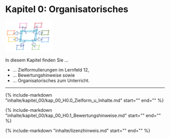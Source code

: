 # Kapitel 0: Organisatorisches

![Kapitelbild](bilder/kap_00_kapitelbild.png)

In diesem Kapitel finden Sie ...

- ... Zielformulierungen im Lernfeld 12,
- ... Bewertungshinweise sowie
- ... Organisatorisches zum Unterricht.

---

{%
   include-markdown "inhalte/kapitel_00/kap_00_H0.0_Zielform_u_Inhalte.md"
   start="<!--intro-start-->"
   end="<!--intro-ende-->"
%}

{%
   include-markdown "inhalte/kapitel_00/kap_00_H0.1_Bewertungshinweise.md"
   start="<!--intro-start-->"
   end="<!--intro-ende-->"
%}

{%
   include-markdown "inhalte/lizenzhinweis.md"
   start="<!--intro-start-->"
   end="<!--intro-ende-->"
%}